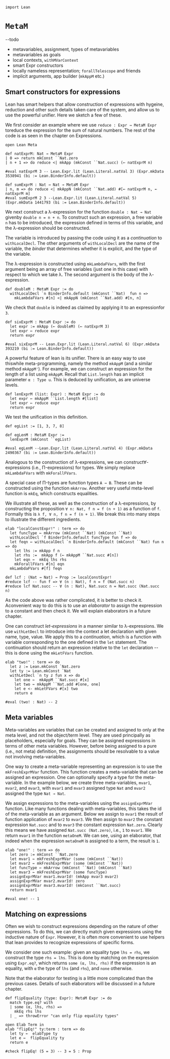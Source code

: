 ```lean
import Lean
```

# `MetaM`

--todo
* metavariables, assignment, types of metavariables
* metavariables as goals
* local contexts, `withMVarContext`
* smart Expr constructors
* locally nameless representation; `forallTelescope` and friends
* implicit arguments, app builder (`mkAppM` etc.)

## Smart constructors for expressions

Lean has smart helpers that allow construction of expressions with hygeine,
reduction and other such details taken care of the system, and allow us to use
the powerful unifier. Here we sketch a few of these.

We first consider an example where we use `reduce : Expr → MetaM Expr` toreduce the expression for the sum of natural numbers. The rest of the code is as
seen in the chapter on Expressions.

```lean
open Lean Meta

def natExprM: Nat → MetaM Expr 
| 0 => return mkConst ``Nat.zero
| n + 1 => do reduce <| mkApp (mkConst ``Nat.succ) (← natExprM n)

#eval natExprM 3 -- Lean.Expr.lit (Lean.Literal.natVal 3) (Expr.mkData 3538941 (bi := Lean.BinderInfo.default))

def sumExprM : Nat → Nat → MetaM Expr 
| n, m => do reduce <| mkAppN (mkConst ``Nat.add) #[← natExprM n, ← natExprM m]
#eval sumExprM 2 3 --Lean.Expr.lit (Lean.Literal.natVal 5) (Expr.mkData 1441793 (bi := Lean.BinderInfo.default))
```

We next construct a λ-expression for the function `double : Nat → Nat` givenby `double n = n + n`. To construct such an expression, a free variable `n` has
to be introduced, the expression defined in terms of this variable, and the
λ-expression should be constructed. 

The variable is introduced by passing the code using it as a _continuation_ to 
`withLocalDecl`. The other arguments of `withLocalDecl` are the name of the
variable, the _binder_ that determines whether it is explicit, and the type of
the variable.

The λ-expression is constructed using `mkLambdaFVars`, with the first argument
being an array of free variables (just one in this case) with respect to which
we take λ. The second argument is the body of the λ-expression.

```lean
def doubleM : MetaM Expr := do
  withLocalDecl `n BinderInfo.default (mkConst ``Nat)  fun n =>
    mkLambdaFVars #[n] <| mkAppN (mkConst ``Nat.add) #[n, n]
```

We check that `double` is indeed as claimed by applying it to an expressionfor `3`.

```lean
def sixExprM : MetaM Expr := do
  let expr := mkApp (← doubleM) (← natExprM 3)
  let expr ← reduce expr
  return expr

#eval sixExprM -- Lean.Expr.lit (Lean.Literal.natVal 6) (Expr.mkData 393219 (bi := Lean.BinderInfo.default))
```

A powerful feature of lean is its unifier. There is an easy way to use thiswhile meta-programming, namely the method `mkAppM` (and a similar method
`mkAppM'`). For example, we can construct an expression for the length of a list
using `mkAppM`. Recall that `List.length` has an implicit parameter
`α : Type u`. This is deduced by unification, as are universe levels.

```lean
def lenExprM (list: Expr) : MetaM Expr := do
  let expr ← mkAppM ``List.length #[list]
  let expr ← reduce expr
  return expr
```

We test the unification in this definition.

```lean
def egList := [1, 3, 7, 8]

def egLenM : MetaM Expr := 
  lenExprM (mkConst ``egList)

#eval egLenM --Lean.Expr.lit (Lean.Literal.natVal 4) (Expr.mkData 2490367 (bi := Lean.BinderInfo.default))
```

Analogous to the construction of λ-expressions, we can construct∀-expressions  (i.e., Π-expressions) for types. We simply replace
`mkLambdaFVars` with `mkForallFVars`.

A special case of Π-types are function types `A → B`. These can be constructed
using the function `mkArrow`. Another very useful meta-level function is `mkEq`,
which constructs equalities.

We illustrate all these, as well as the construction of a λ-expressions, by
constructing the proposition `∀ n: Nat, f n = f (n + 1)` as a function of `f`.
Formally this is `λ f, ∀ n, f n = f (n + 1)`. We break this into many steps to
illustrate the different ingredients.

```lean
elab "localConstExpr!" : term => do
  let funcType ← mkArrow (mkConst ``Nat) (mkConst ``Nat)
  withLocalDecl `f BinderInfo.default funcType fun f => do
  let feqn ← withLocalDecl `n BinderInfo.default (mkConst ``Nat) fun n => do
    let lhs := mkApp f n
    let rhs :=  mkApp f (← mkAppM ``Nat.succ #[n])
    let eqn ←  mkEq lhs rhs
    mkForallFVars #[n] eqn
  mkLambdaFVars #[f] feqn 

def lcf : (Nat → Nat) → Prop := localConstExpr! 
#reduce lcf -- fun f => ∀ (n : Nat), f n = f (Nat.succ n)
#reduce lcf Nat.succ -- ∀ (n : Nat), Nat.succ n = Nat.succ (Nat.succ n)
```

As the code above was rather complicated, it is better to check it. Aconvenient way to do this is to use an _elaborator_ to assign the expression to
a constant and then check it. We will explain elaborators in a future chapter.

One can construct _let-expressions_ in a manner similar to λ-expressions. We
use `withLetDecl` to introduce into the context a let declaration with given
name, type, value. We apply this to a _continuation_, which is a function with
variable corresponding to the one defined in the `let` statement. The
continuation should return an expression relative to the `let` declaration --
this is done using the `mkLetFVars` function.

```lean
elab "two!" : term => do
  let z := Lean.mkConst `Nat.zero
  let ty := Lean.mkConst `Nat
  withLetDecl `n ty z fun x => do
    let one ←  mkAppM ``Nat.succ #[x]
    let two ← mkAppM ``Nat.add #[one, one]
    let e <- mkLetFVars #[x] two
    return e

#eval (two! : Nat) -- 2
```

## Meta variables

Meta-variables are variables that can be created and assigned to only at the
meta level, and not the object/term level. They are used principally as
placeholders, especially for goals. They can be assigned expressions in terms of
other meta variables. However, before being assigned to a pure (i.e., not meta)
definition, the assignments should be resolvable to a value not involving
meta-variables.

One way to create a meta-variable representing an expression is to use the
`mkFreshExprMVar` function. This function creates a meta-variable that can be
assigned an expression. One can optionally specify a type for the meta-variable.
In the example below, we create three meta-variables, `mvar1`, `mvar2`, and
`mvar3`, with `mvar1` and `mvar3` assigned type `Nat` and `mvar2` assigned the
type `Nat → Nat`.

We assign expressions to the meta-variables using the `assignExprMVar` function.
Like many functions dealing with meta-variables, this takes the id of the
meta-variable as an argument. Below we assign to `mvar1` the result of function
application of `mvar2` to `mvar3`. We then assign to `mvar2` the constant
expression `Nat.succ` and to `mvar3` the constant expression `Nat.zero`. Clearly
this means we have assigned `Nat.succ (Nat.zero)`, i.e., `1` to `mvar1`. We
return `mvar1` in the function `metaOneM`. We can see, using an elaborator, that
indeed when the expression `metaOneM` is assigned to a term, the result is `1`.

```lean
elab "one!" : term => do
  let zero := mkConst ``Nat.zero
  let mvar1 ← mkFreshExprMVar (some (mkConst ``Nat)) 
  let mvar2 ← mkFreshExprMVar (some (mkConst ``Nat))
  let funcType ← mkArrow (mkConst ``Nat) (mkConst ``Nat)
  let mvar3 ← mkFreshExprMVar (some funcType)
  assignExprMVar mvar1.mvarId! (mkApp mvar3 mvar2)
  assignExprMVar mvar2.mvarId! zero 
  assignExprMVar mvar3.mvarId! (mkConst ``Nat.succ)
  return mvar1

#eval one! -- 1
```

## Matching on expressions

Often we wish to construct expressions depending on the nature of other
expressions. To do this, we can directly match given expressions using the
inductive nature of `Expr`. However, it is often more convenient to use helpers
that lean provides to recognize expressions of specific forms.

We consider one such example: given an equality type `lhs = rhs`, we construct
the type `rhs = lhs`. This is done by matching on the expression using
`Expr.eq?`, which returns `some (α, lhs, rhs)` if the expression is an equality,
with `α` the type of `lhs` (and `rhs`), and `none` otherwise.

Note that the elaborator for testing is a little more complicated than the
previous cases. Details of such elaborators will be discussed in a future
chapter.

```lean
def flipEquality (type: Expr): MetaM Expr := do
  match type.eq? with
  | some (α, lhs, rhs) =>
    mkEq rhs lhs
  | _ => throwError "can only flip equality types"

open Elab Term in
elab "flipEq!" ty:term : term => do
  let ty ←  elabType ty
  let e ←  flipEquality ty
  return e

#check flipEq! (5 = 3) -- 3 = 5 : Prop
```
